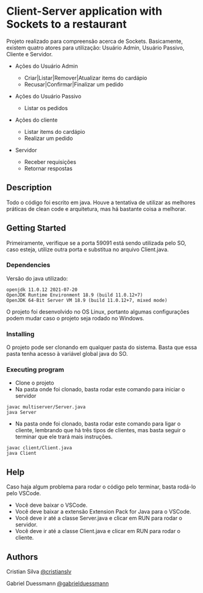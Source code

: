 # Client-Server application with Sockets to a restaurant

Projeto realizado para compreensão acerca de Sockets. Basicamente, existem quatro atores para utilização: Usuário Admin, Usuário Passivo, Cliente e Servidor.

* Ações do Usuário Admin
    * Criar|Listar|Remover|Atualizar items do cardápio
    * Recusar|Confirmar|Finalizar um pedido

* Ações do Usuário Passivo
    * Listar os pedidos

* Ações do cliente
    * Listar items do cardápio
    * Realizar um pedido

* Servidor
    * Receber requisições
    * Retornar respostas

## Description

Todo o código foi escrito em java. Houve a tentativa de utilizar as melhores práticas de clean code e arquitetura, mas há bastante coisa a melhorar.

## Getting Started

Primeiramente, verifique se a porta 59091 está sendo utilizada pelo SO, caso esteja, utilize outra porta e substitua no arquivo Client.java.

### Dependencies

Versão do java utilizado:
```
openjdk 11.0.12 2021-07-20
OpenJDK Runtime Environment 18.9 (build 11.0.12+7)
OpenJDK 64-Bit Server VM 18.9 (build 11.0.12+7, mixed mode)
```

O projeto foi desenvolvido no OS Linux, portanto algumas configurações podem mudar caso o projeto seja rodado no Windows.

### Installing

O projeto pode ser clonando em qualquer pasta do sistema. Basta que essa pasta tenha acesso à variável global java do SO.

### Executing program

* Clone o projeto
* Na pasta onde foi clonado, basta rodar este comando para iniciar o servidor
```
javac multiserver/Server.java
java Server
```
* Na pasta onde foi clonado, basta rodar este comando para ligar o cliente, lembrando que há três tipos de clientes, mas basta seguir o terminar que ele trará mais instruções.
```
javac client/Client.java
java Client
```

## Help

Caso haja algum problema para rodar o código pelo terminar, basta rodá-lo pelo VSCode.

* Você deve baixar o VSCode.
* Você deve baixar a extensão Extension Pack for Java para o VSCode. 
* Você deve ir até a classe Server.java e clicar em RUN para rodar o servidor.
* Você deve ir até a classe Client.java e clicar em RUN para rodar o cliente.

## Authors

Cristian Silva
[@cristianslv](https://github.com/cristianslv)

Gabriel Duessmann
[@gabrielduessmann](https://github.com/gabrielduessmann)